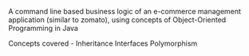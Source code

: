 A command line based business logic of an e-commerce management application (similar to zomato), using concepts of Object-Oriented Programming in Java

Concepts covered -
Inheritance
Interfaces
Polymorphism